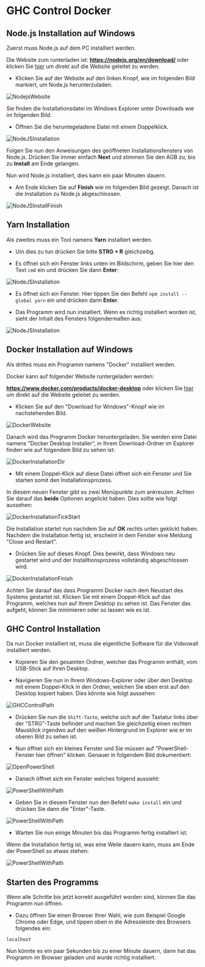 # GHC Control Docker

## Node.js Installation auf Windows

Zuerst muss Node.js auf dem PC installiert werden.

Die Website zum runterladen ist:
**https://nodejs.org/en/download/** oder klicken Sie [hier](https://nodejs.org/en/download/) um direkt auf die Website geleitet zu werden.

- Klicken Sie auf der Website auf den linken Knopf, wie im folgenden Bild markiert, um Node.js herunterzuladen.

![NodejsWebsite](img/nodejs.png?raw=true)

Sie finden die Installationsdatei im Windows Explorer unter Downloads wie im folgenden Bild.

- Öffnen Sie die heruntegeladene Datei mit einem Doppelklick.

![NodeJSInstallation](img/node_down.png?raw=true)

Folgen Sie nun den Anweisungen des geöffneten Installationsfensters von Node.js. Drücken Sie immer einfach **Next** und stimmen Sie den
AGB zu, bis zu **Install** am Ende gelangen.

Nun wird Node.js installiert, dies kann ein paar Minuten dauern.

- Am Ende klicken Sie auf **Finish** wie im folgenden Bild gezeigt. Danach ist die Installation zu Node.js abgeschlossen.

![NodeJSInstallFinish](img/nodejs_finish.png?raw=true)

## Yarn Installation

Als zweites muss ein Tool namens **Yarn** installiert werden.

- Um dies zu tun drücken Sie bitte **STRG + R** gleichzeitig.

- Es öffnet sich ein Fenster links unten im Bildschirm, geben Sie hier den Text `cmd` ein und drücken Sie dann **Enter**:

![NodeJSInstallation](img/cmd.png?raw=true)

- Es öffnet sich ein Fenster. Hier tippen Sie den Befehl `npm install --global yarn` ein und drücken dann **Enter**.

- Das Programm wird nun installiert. Wenn es richtig installiert worden ist, sieht der Inhalt des Fensters folgendermaßen aus:

![NodeJSInstallation](img/yarn.png?raw=true)

## Docker Installation auf Windows

Als drittes muss ein Programm namens "Docker" installiert werden.

Docker kann auf folgender Website runtergeladen werden:

**https://www.docker.com/products/docker-desktop** oder klicken Sie [hier](https://www.docker.com/products/docker-desktop) um direkt auf die Website geleitet zu werden.

- Klicken Sie auf den "Download for Windows"-Knopf wie im nachstehenden Bild.

![DockerWebsite](img/docker_website.png?raw=true)

Danach wird das Programm Docker heruntergeladen. Sie werden eine Datei namens "Docker Desktop Installer", in Ihrem
Download-Ordner im Explorer finden wie auf folgendem Bild zu sehen ist:

![DockerInstallationDir](img/docker_installation_exe.png?raw=true "Pfad zur Installationsdatei")

- Mit einem Doppel-Klick auf diese Datei öffnet sich ein Fenster und Sie starten somit den Installationsprozess.

In diesem neuen Fenster gibt es zwei Menüpunkte zum ankreuzen. Achten Sie darauf das **beide** Optionen angelickt haben.
Dies sollte wie folgt aussehen:

![DockerInstallationTickStart](img/install_docker_tick_options.png)

Die Installation startet nun nachdem Sie auf **OK** rechts unten geklickt haben.
Nachdem die Installation fertig ist, erscheint in dem Fenster eine Meldung
"Close and Restart".

- Drücken Sie auf dieses Knopf. Dies bewirkt, dass Windows neu gestartet wird
und der Installtionsprozess vollständig abgeschlossen wird.

![DockerInstallationFinish](img/restart.png)

Achten Sie darauf das dass Programm Docker nach dem Neustart des Systems gestartet ist. Klicken Sie mit einem Doppel-Klick auf das Programm, welches nun auf Ihrem
Desktop zu sehen ist. Das Fenster das aufgeht, können Sie minimieren oder so lassen wie es ist.

## GHC Control Installation

Da nun Docker installiert ist, muss die eigentliche Software für die Videowall installiert werden.

- Kopieren Sie den gesamten Ordner, welcher das Programm enthält, vom USB-Stick auf Ihren Desktop.

- Navigieren Sie nun in Ihrem Windows-Explorer oder über den Desktop mit einem Doppel-Klick in den Ordner, welchen Sie eben erst auf den Desktop kopiert haben. Dies könnte wie folgt aussehen:

![GHCControlPath](img/ghc_control_path.png)

- Drücken Sie nun die `Shift-Taste`, welche sich auf der Tastatur links über der "STRG"-Taste befindet und machen Sie gleichzeitig einen
rechten Mausklick irgendwo auf den weißen Hintergrund im Explorer wie er im oberen Bild zu sehen ist.

- Nun öffnet sich ein kleines Fenster und Sie müssen auf "PowerShell-Fenster hier öffnen" klicken. Genauer in folgendem
Bild dokumentiert:

![OpenPowerShell](img/open_ps.png)

- Danach öffnet sich ein Fenster welches folgend aussieht:

![PowerShellWithPath](img/powershell.png)

- Geben Sie in diesem Fenster nun den Befehl `make install` ein und drücken Sie dann die "Enter"-Taste.

![PowerShellWithPath](img/make_install.png)

- Warten Sie nun einige Minuten bis das Programm fertig installiert ist.

Wenn die Installation fertig ist, was eine Weile dauern kann, muss am Ende der PowerShell so etwas stehen:

![PowerShellWithPath](img/make_install_finish.png)

## Starten des Programms

Wenn alle Schritte bis jetzt korrekt ausgeführt worden sind, können Sie das Programm nun öffnen.

- Dazu öffnen Sie einen Browser Ihrer Wahl, wie zum Beispiel Google Chrome oder Edge, und tippen oben in die Adressleiste
des Browsers folgendes ein:

`localhost`

Nun könnte es ein paar Sekunden bis zu einer Minute dauern, dann hat das Programm im Browser geladen und wurde richtig installiert.